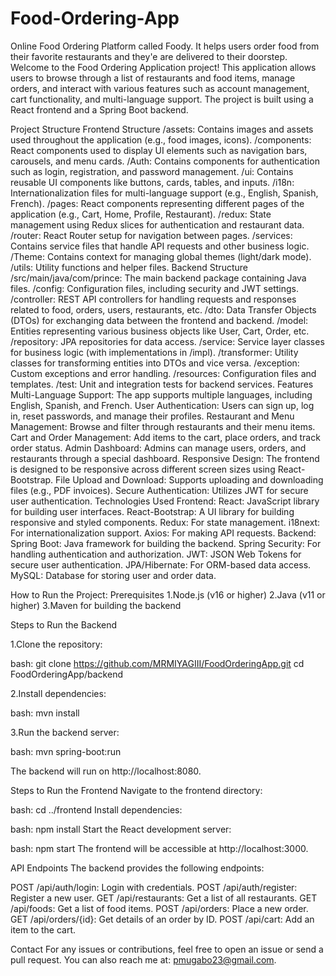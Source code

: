 # Food-Ordering-App
Online Food Ordering Platform called Foody. It helps users order food from their favorite restaurants and they'e are delivered to their doorstep.
Welcome to the Food Ordering Application project! This application allows users to browse through a list of restaurants and food items, manage orders, and interact with various features such as account management, cart functionality, and multi-language support. The project is built using a React frontend and a Spring Boot backend.

Project Structure
Frontend Structure
/assets: Contains images and assets used throughout the application (e.g., food images, icons).
/components: React components used to display UI elements such as navigation bars, carousels, and menu cards.
/Auth: Contains components for authentication such as login, registration, and password management.
/ui: Contains reusable UI components like buttons, cards, tables, and inputs.
/i18n: Internationalization files for multi-language support (e.g., English, Spanish, French).
/pages: React components representing different pages of the application (e.g., Cart, Home, Profile, Restaurant).
/redux: State management using Redux slices for authentication and restaurant data.
/router: React Router setup for navigation between pages.
/services: Contains service files that handle API requests and other business logic.
/Theme: Contains context for managing global themes (light/dark mode).
/utils: Utility functions and helper files.
Backend Structure
/src/main/java/com/prince: The main backend package containing Java files.
/config: Configuration files, including security and JWT settings.
/controller: REST API controllers for handling requests and responses related to food, orders, users, restaurants, etc.
/dto: Data Transfer Objects (DTOs) for exchanging data between the frontend and backend.
/model: Entities representing various business objects like User, Cart, Order, etc.
/repository: JPA repositories for data access.
/service: Service layer classes for business logic (with implementations in /impl).
/transformer: Utility classes for transforming entities into DTOs and vice versa.
/exception: Custom exceptions and error handling.
/resources: Configuration files and templates.
/test: Unit and integration tests for backend services.
Features
Multi-Language Support: The app supports multiple languages, including English, Spanish, and French.
User Authentication: Users can sign up, log in, reset passwords, and manage their profiles.
Restaurant and Menu Management: Browse and filter through restaurants and their menu items.
Cart and Order Management: Add items to the cart, place orders, and track order status.
Admin Dashboard: Admins can manage users, orders, and restaurants through a special dashboard.
Responsive Design: The frontend is designed to be responsive across different screen sizes using React-Bootstrap.
File Upload and Download: Supports uploading and downloading files (e.g., PDF invoices).
Secure Authentication: Utilizes JWT for secure user authentication.
Technologies Used
Frontend:
React: JavaScript library for building user interfaces.
React-Bootstrap: A UI library for building responsive and styled components.
Redux: For state management.
i18next: For internationalization support.
Axios: For making API requests.
Backend:
Spring Boot: Java framework for building the backend.
Spring Security: For handling authentication and authorization.
JWT: JSON Web Tokens for secure user authentication.
JPA/Hibernate: For ORM-based data access.
MySQL: Database for storing user and order data.

How to Run the Project:
Prerequisites
1.Node.js (v16 or higher)
2.Java (v11 or higher)
3.Maven for building the backend

Steps to Run the Backend

1.Clone the repository:

bash:
git clone https://github.com/MRMIYAGIII/FoodOrderingApp.git
cd FoodOrderingApp/backend

2.Install dependencies:

bash:
mvn install

3.Run the backend server:

bash:
mvn spring-boot:run

The backend will run on http://localhost:8080.




Steps to Run the Frontend
Navigate to the frontend directory:

bash:
cd ../frontend
Install dependencies:

bash:
npm install
Start the React development server:

bash:
npm start
The frontend will be accessible at http://localhost:3000.

API Endpoints
The backend provides the following endpoints:

POST /api/auth/login: Login with credentials.
POST /api/auth/register: Register a new user.
GET /api/restaurants: Get a list of all restaurants.
GET /api/foods: Get a list of food items.
POST /api/orders: Place a new order.
GET /api/orders/{id}: Get details of an order by ID.
POST /api/cart: Add an item to the cart.


Contact
For any issues or contributions, feel free to open an issue or send a pull request. You can also reach me at: pmugabo23@gmail.com.
